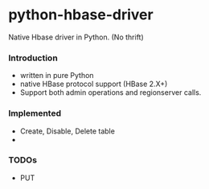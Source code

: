 # python-hbase-driver

Native Hbase driver in Python. (No thrift)

### Introduction

- written in pure Python
- native HBase protocol support (HBase 2.X+)
- Support both admin operations and regionserver calls.

### Implemented

- Create, Disable, Delete table
-

### TODOs

- PUT
